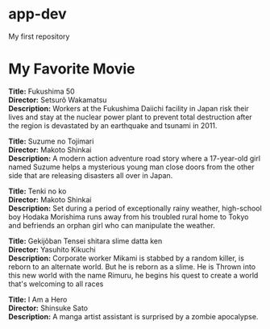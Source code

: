 # app-dev
My first repository

# My Favorite Movie
**Title:** Fukushima 50  
**Director:** Setsurô Wakamatsu  
**Description:** Workers at the Fukushima Daiichi facility in Japan risk their lives and stay at the nuclear power plant to prevent total destruction after the region is devastated by an earthquake and tsunami in 2011.  

**Title:** Suzume no Tojimari  
**Director:** Makoto Shinkai  
**Description:** A modern action adventure road story where a 17-year-old girl named Suzume helps a mysterious young man close doors from the other side that are releasing disasters all over in Japan.  

**Title:** Tenki no ko  
**Director:** Makoto Shinkai  
**Description:** Set during a period of exceptionally rainy weather, high-school boy Hodaka Morishima runs away from his troubled rural home to Tokyo and befriends an orphan girl who can manipulate the weather.

**Title:** Gekijôban Tensei shitara slime datta ken   
**Director:** Yasuhito Kikuchi  
**Description:** Corporate worker Mikami is stabbed by a random killer, is reborn to an alternate world. But he is reborn as a slime. He is Thrown into this new world with the name Rimuru, he begins his quest to create a world that's welcoming to all races

**Title:** I Am a Hero  
**Director:** Shinsuke Sato  
**Description:** A manga artist assistant is surprised by a zombie apocalypse.
